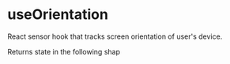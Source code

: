 # useOrientation

React sensor hook that tracks screen orientation of user's device.

Returns state in the following shap
